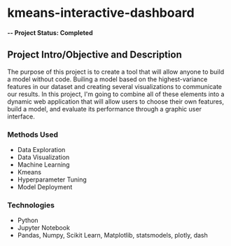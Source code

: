 # kmeans-interactive-dashboard

#### -- Project Status: Completed

## Project Intro/Objective and Description
The purpose of this project is to create a tool that will allow anyone to build a model without code. Builing a model based on the highest-variance features in our dataset and creating several visualizations to communicate our results. In this project, I'm going to combine all of these elements into a dynamic web application that will allow users to choose their own features, build a model, and evaluate its performance through a graphic user interface.

### Methods Used
* Data Exploration
* Data Visualization
* Machine Learning
* Kmeans
* Hyperparameter Tuning
* Model Deployment

### Technologies
* Python
* Jupyter Notebook
* Pandas, Numpy, Scikit Learn, Matplotlib, statsmodels, plotly, dash
